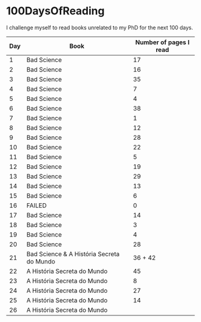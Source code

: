 # 100DaysOfReading

I challenge myself to read books unrelated to my PhD for the next 100 days. 

| Day | Book | Number of pages I read | 
|---|-------------|----|
| 1 | Bad Science | 17 |
| 2 | Bad Science | 16 |
| 3 | Bad Science | 35 |
| 4 | Bad Science | 7  |
| 5 | Bad Science | 4  |
| 6 | Bad Science | 38 |
| 7 | Bad Science | 1  |
| 8 | Bad Science | 12 |
| 9 | Bad Science | 28 |
|10 | Bad Science | 22 |
|11 | Bad Science | 5  |
|12 | Bad Science | 19 |
|13 | Bad Science | 29 |
|14 | Bad Science | 13 |
|15 | Bad Science | 6  |
|16 | FAILED      | 0  |
|17 | Bad Science | 14 |
|18 | Bad Science | 3  |
|19 | Bad Science | 4  |
|20 | Bad Science | 28 |
|21 | Bad Science & A História Secreta do Mundo | 36 + 42 |
|22 | A História Secreta do Mundo | 45 |
|23 | A História Secreta do Mundo | 8  |
|24 | A História Secreta do Mundo | 27 |
|25 | A História Secreta do Mundo | 14 |
|26 | A História Secreta do Mundo |  |









